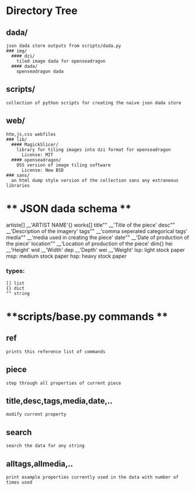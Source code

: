 # **Directory Tree**
  ## dada/
    json dada store outputs from scripts/dada.py
    ### img/
      #### dzi/
        tiled image dada for openseadragon
      #### dada/
        openseadragon dada
  ## scripts/
    collection of python scripts for creating the naive json dada store
  ## web/
    htm,js,css webfiles
    ### lib/
      #### MagickSlicer/
        library for tiling images into dzi format for openseadragon
          License: MIT
      #### openseadragon/
        OSS version of image tiling software
          License: New BSD
    ### sans/
      an html dump style version of the collection sans any extraneous libraries



# ** JSON dada schema **
  artiste[]
    __'ARTIST NAME'{}
      works[]
        title""
          __'Title of the piece'
        desc""
          __'Description of the imagery'
        tags""
          __'comma seperated categorical tags'
        media""
          __'media used in creating the piece'
        date""
          __'Date of production of the piece'
        location""
          __'Location of production of the piece'
        dim{}
          hei
            __'Height'
          wid
            __'Width'
          dep
            __'Depth'
          wei
            __'Weight'
                lsp: light stock paper
                msp: medium stock paper
                hsp: heavy stock paper
  ### types:
    [] list
    {} dict
    "" string

# **scripts/base.py commands **
  ## ref
    prints this reference list of commands
  ## piece
    step through all properties of current piece
  ## title,desc,tags,media,date,..
    modify current property
  ## search
    search the data for any string
  ## alltags,allmedia,..
    print example properties currently used in the data with number of times used

